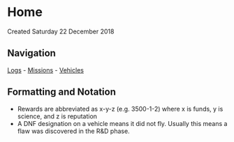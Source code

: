 # Home
Created Saturday 22 December 2018

Navigation
----------
[Logs](./l.markdown) - [Missions](./m.markdown) - [Vehicles](./v.markdown)

Formatting and Notation
-----------------------

* Rewards are abbreviated as x-y-z (e.g. 3500-1-2) where x is funds, y is science, and z is reputation
* A DNF designation on a vehicle means it did not fly. Usually this means a flaw was discovered in the R&D phase.


